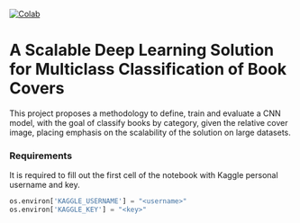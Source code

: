 [![Colab](https://img.shields.io/badge/Open_in_Colab-f57c00?style=for-the-badge&logoColor=white&logo=googlecolab)](https://colab.research.google.com/drive/10-MGRcnfnXBF8LcqY8fNR0iRaIB9aq8Z?usp=drive_link)

# A Scalable Deep Learning Solution for Multiclass Classification of Book Covers


This project proposes a methodology to define, train and evaluate a CNN model, with the goal of classify books by category, given the relative cover image, placing emphasis on the scalability of the solution on large datasets.

### Requirements
It is required to fill out the first cell of the notebook with Kaggle personal username and key.

```python
os.environ['KAGGLE_USERNAME'] = "<username>"
os.environ['KAGGLE_KEY'] = "<key>"
```
